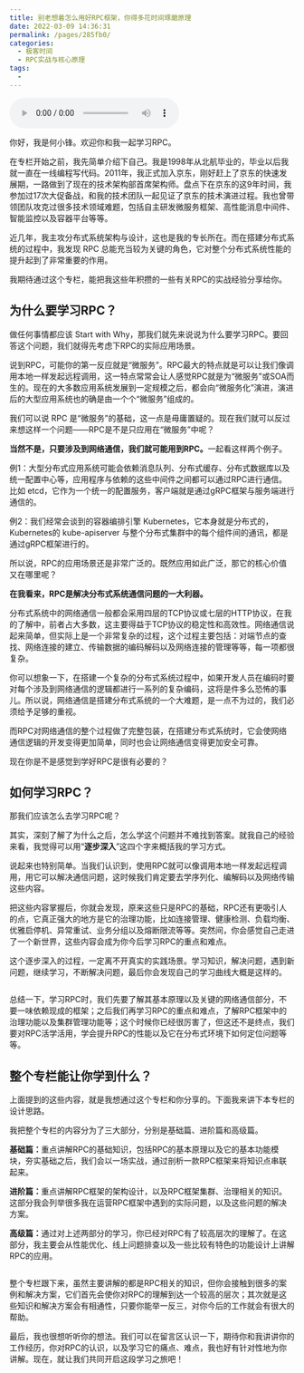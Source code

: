 ```yaml
---
title: 别老想着怎么用好RPC框架，你得多花时间琢磨原理
date: 2022-03-09 14:36:31
permalink: /pages/285fb0/
categories:
  - 极客时间
  - RPC实战与核心原理
tags:
  - 
---
```

<audio title="开篇词.别老想着怎么用好RPC框架，你得多花时间琢磨原理" src="https://static001.geekbang.org/resource/audio/b5/15/b567a1a4a27577d97243acc07a50dd15.mp3" controls="controls"></audio> 
<p>你好，我是何小锋。欢迎你和我一起学习RPC。</p><p>在专栏开始之前，我先简单介绍下自己。我是1998年从北航毕业的，毕业以后我就一直在一线编程写代码。2011年，我正式加入京东，刚好赶上了京东的快速发展期，一路做到了现在的技术架构部首席架构师。盘点下在京东的这9年时间，我参加过17次大促备战，和我的技术团队一起见证了京东的技术演进过程。我也曾带领团队攻克过很多技术领域难题，包括自主研发微服务框架、高性能消息中间件、智能监控以及容器平台等等。</p><p>近几年，我主攻分布式系统架构与设计，这也是我的专长所在。而在搭建分布式系统的过程中，我发现 RPC  总能充当较为关键的角色，它对整个分布式系统性能的提升起到了非常重要的作用。</p><p>我期待通过这个专栏，能把我这些年积攒的一些有关RPC的实战经验分享给你。</p><h2>为什么要学习RPC？</h2><p>做任何事情都应该  Start with Why，那我们就先来说说为什么要学习RPC。要回答这个问题，我们就得先考虑下RPC的实际应用场景。</p><p>说到RPC，可能你的第一反应就是“微服务”。RPC最大的特点就是可以让我们像调用本地一样发起远程调用，这一特点常常会让人感觉RPC就是为“微服务”或SOA而生的。现在的大多数应用系统发展到一定规模之后，都会向“微服务化”演进，演进后的大型应用系统也的确是由一个个“微服务”组成的。</p><!-- [[[read_end]]] --><p>我们可以说 RPC 是“微服务”的基础，这一点是毋庸置疑的。现在我们就可以反过来想这样一个问题——RPC是不是只应用在“微服务”中呢？</p><p><strong>当然不是，只要涉及到网络通信，我们就可能用到RPC。</strong>一起看这样两个例子。</p><p>例1：大型分布式应用系统可能会依赖消息队列、分布式缓存、分布式数据库以及统一配置中心等，应用程序与依赖的这些中间件之间都可以通过RPC进行通信。比如 etcd，它作为一个统一的配置服务，客户端就是通过gRPC框架与服务端进行通信的。</p><p>例2：我们经常会谈到的容器编排引擎 Kubernetes，它本身就是分布式的，Kubernetes的 kube-apiserver 与整个分布式集群中的每个组件间的通讯，都是通过gRPC框架进行的。</p><p>所以说，RPC的应用场景还是非常广泛的。既然应用如此广泛，那它的核心价值又在哪里呢？</p><p><strong>在我看来，RPC是解决分布式系统通信问题的一大利器。</strong></p><p>分布式系统中的网络通信一般都会采用四层的TCP协议或七层的HTTP协议，在我的了解中，前者占大多数，这主要得益于TCP协议的稳定性和高效性。网络通信说起来简单，但实际上是一个非常复杂的过程，这个过程主要包括：对端节点的查找、网络连接的建立、传输数据的编码解码以及网络连接的管理等等，每一项都很复杂。</p><p>你可以想象一下，在搭建一个复杂的分布式系统过程中，如果开发人员在编码时要对每个涉及到网络通信的逻辑都进行一系列的复杂编码，这将是件多么恐怖的事儿。所以说，网络通信是搭建分布式系统的一个大难题，是一点不为过的，我们必须给予足够的重视。</p><p>而RPC对网络通信的整个过程做了完整包装，在搭建分布式系统时，它会使网络通信逻辑的开发变得更加简单，同时也会让网络通信变得更加安全可靠。</p><p>现在你是不是感觉到学好RPC是很有必要的？</p><h2>如何学习RPC？</h2><p>那我们应该怎么去学习RPC呢？</p><p>其实，深刻了解了为什么之后，怎么学这个问题并不难找到答案。就我自己的经验来看，我觉得可以用“<strong>逐步深入</strong>”这四个字来概括我的学习方式。</p><p>说起来也特别简单。当我们认识到，使用RPC就可以像调用本地一样发起远程调用，用它可以解决通信问题，这时候我们肯定要去学序列化、编解码以及网络传输这些内容。</p><p>把这些内容掌握后，你就会发现，原来这些只是RPC的基础，RPC还有更吸引人的点，它真正强大的地方是它的治理功能，比如连接管理、健康检测、负载均衡、优雅启停机、异常重试、业务分组以及熔断限流等等。突然间，你会感觉自己走进了一个新世界，这些内容会成为你今后学习RPC的重点和难点。</p><p>这个逐步深入的过程，一定离不开真实的实践场景。学习知识，解决问题，遇到新问题，继续学习，不断解决问题，最后你会发现自己的学习曲线大概是这样的。</p><p><img src="https://static001.geekbang.org/resource/image/74/8c/74539ca9da65ee0461ddb9299c277f8c.jpeg" alt=""></p><p>总结一下，学习RPC时，我们先要了解其基本原理以及关键的网络通信部分，不要一味依赖现成的框架；之后我们再学习RPC的重点和难点，了解RPC框架中的治理功能以及集群管理功能等；这个时候你已经很厉害了，但这还不是终点，我们要对RPC活学活用，学会提升RPC的性能以及它在分布式环境下如何定位问题等等。</p><h2>整个专栏能让你学到什么？</h2><p>上面提到的这些内容，就是我想通过这个专栏和你分享的。下面我来讲下本专栏的设计思路。</p><p>我把整个专栏的内容分为了三大部分，分别是基础篇、进阶篇和高级篇。</p><p><strong>基础篇：</strong>重点讲解RPC的基础知识，包括RPC的基本原理以及它的基本功能模块，夯实基础之后，我们会以一场实战，通过剖析一款RPC框架来将知识点串联起来。</p><p><strong>进阶篇：</strong>重点讲解RPC框架的架构设计，以及RPC框架集群、治理相关的知识。这部分我会列举很多我在运营RPC框架中遇到的实际问题，以及这些问题的解决方案。</p><p><strong>高级篇：</strong>通过对上述两部分的学习，你已经对RPC有了较高层次的理解了。在这部分，我主要会从性能优化、线上问题排查以及一些比较有特色的功能设计上讲解RPC的应用。</p><p><img src="https://static001.geekbang.org/resource/image/d1/bf/d15af80828fc3a9da2fea7a1aa232dbf.jpg" alt=""></p><p>整个专栏跟下来，虽然主要讲解的都是RPC相关的知识，但你会接触到很多的案例和解决方案，它们首先会使你对RPC的理解到达一个较高的层次；其次就是这些知识和解决方案会有相通性，只要你能举一反三，对你今后的工作就会有很大的帮助。</p><p>最后，我也很想听听你的想法。我们可以在留言区认识一下，期待你和我讲讲你的工作经历，你对RPC的认识，以及学习它的痛点、难点，我也好有针对性地为你讲解。现在，就让我们共同开启这段学习之旅吧！</p>